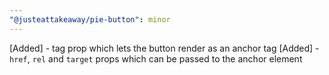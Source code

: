 ```yaml
---
"@justeattakeaway/pie-button": minor
---
```


[Added] - tag prop which lets the button render as an anchor tag
[Added] - `href`, `rel` and `target` props which can be passed to the anchor element
